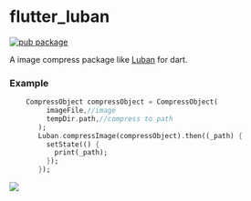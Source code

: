 # flutter_luban
[![pub package](https://img.shields.io/pub/v/flutter_luban.svg)](https://pub.dartlang.org/packages/flutter_luban)

A image compress package like [Luban](https://github.com/Curzibn/Luban) for dart.

### Example
```dart
    CompressObject compressObject = CompressObject(
         imageFile,//image
         tempDir.path,//compress to path
       );
       Luban.compressImage(compressObject).then((_path) {
         setState(() {
           print(_path);
         });
       });
```
![](https://github.com/crazecoder/flutter_luban/blob/62bae66c5d067db82117038c6bb8bac2d54e14f9/screenshot/test.png?raw=true)
